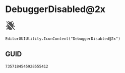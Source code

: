# DebuggerDisabled@2x
![](/img/DebuggerDisabled@2x.png)

``` CSharp
EditorGUIUtility.IconContent("DebuggerDisabled@2x")
```
## GUID
```
7357184545928555412
```
